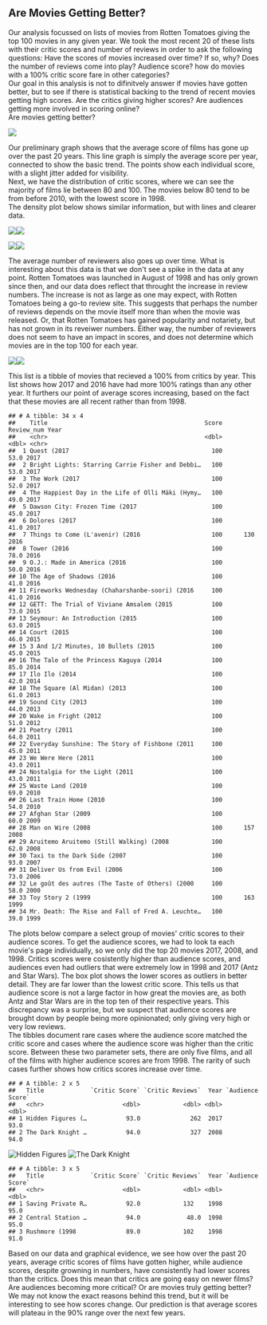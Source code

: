 Are Movies Getting Better?
--------------------------

Our analysis focussed on lists of movies from Rotten Tomatoes giving the
top 100 movies in any given year. We took the most recent 20 of these
lists with their critic scores and number of reviews in order to ask the
following questions: Have the scores of movies increased over time? If
so, why? Does the number of reviews come into play? Audience score? how
do movies with a 100% critic score fare in other categories?  
Our goal in this analysis is not to difinitvely answer if movies have
gotten better, but to see if there is statistical backing to the trend
of recent movies getting high scores. Are the critics giving higher
scores? Are audiences getting more involved in scoring online?  
Are movies getting better? 

![](Index_files/figure-markdown_strict/Critic%20Score%20Plots-1.png)

Our preliminary graph shows that the average score of films has gone up
over the past 20 years. This line graph is simply the average score per
year, connected to show the basic trend. The points show each individual
score, with a slight jitter added for visibility.  
Next, we have the distribution of critic scores, where we can see the
majority of films lie between 80 and 100. The movies below 80 tend to be
from before 2010, with the lowest score in 1998.  
The density plot below shows similar information, but with lines and
clearer data.

![](Index_files/figure-markdown_strict/graphs%20with%20words%20beforehand-1.png)![](Index_files/figure-markdown_strict/graphs%20with%20words%20beforehand-2.png)

![](Index_files/figure-markdown_strict/Reviewer%20Plots-1.png)![](Index_files/figure-markdown_strict/Reviewer%20Plots-2.png)

The average number of reviewers also goes up over time. What is
interesting about this data is that we don't see a spike in the data at
any point. Rotten Tomatoes was launched in August of 1998 and has only
grown since then, and our data does reflect that throught the increase
in review numbers. The increase is not as large as one may expect, with
Rotten Tomatoes being a go-to review site. This suggests that perhaps
the number of reviews depends on the movie itself more than when the
movie was released. Or, that Rotten Tomatoes has gained popularity and
notariety, but has not grown in its reveiwer numbers. Either way, the
number of reviewers does not seem to have an impact in scores, and does
not determine which movies are in the top 100 for each year.

![](Index_files/figure-markdown_strict/Comparing%20plots-1.png)![](Index_files/figure-markdown_strict/Comparing%20plots-2.png)

This list is a tibble of movies that recieved a 100% from critics by
year. This list shows how 2017 and 2016 have had more 100% ratings than
any other year. It furthers our point of average scores increasing,
based on the fact that these movies are all recent rather than from
1998.

    ## # A tibble: 34 x 4
    ##    Title                                            Score Review_num Year 
    ##    <chr>                                            <dbl>      <dbl> <chr>
    ##  1 Quest (2017                                        100       53.0 2017 
    ##  2 Bright Lights: Starring Carrie Fisher and Debbi…   100       53.0 2017 
    ##  3 The Work (2017                                     100       52.0 2017 
    ##  4 The Happiest Day in the Life of Olli Mäki (Hymy…   100       49.0 2017 
    ##  5 Dawson City: Frozen Time (2017                     100       45.0 2017 
    ##  6 Dolores (2017                                      100       41.0 2017 
    ##  7 Things to Come (L'avenir) (2016                    100      130   2016 
    ##  8 Tower (2016                                        100       78.0 2016 
    ##  9 O.J.: Made in America (2016                        100       50.0 2016 
    ## 10 The Age of Shadows (2016                           100       41.0 2016 
    ## 11 Fireworks Wednesday (Chaharshanbe-soori) (2016     100       41.0 2016 
    ## 12 GETT: The Trial of Viviane Amsalem (2015           100       73.0 2015 
    ## 13 Seymour: An Introduction (2015                     100       63.0 2015 
    ## 14 Court (2015                                        100       46.0 2015 
    ## 15 3 And 1/2 Minutes, 10 Bullets (2015                100       45.0 2015 
    ## 16 The Tale of the Princess Kaguya (2014              100       85.0 2014 
    ## 17 Ilo Ilo (2014                                      100       42.0 2014 
    ## 18 The Square (Al Midan) (2013                        100       61.0 2013 
    ## 19 Sound City (2013                                   100       44.0 2013 
    ## 20 Wake in Fright (2012                               100       51.0 2012 
    ## 21 Poetry (2011                                       100       64.0 2011 
    ## 22 Everyday Sunshine: The Story of Fishbone (2011     100       45.0 2011 
    ## 23 We Were Here (2011                                 100       43.0 2011 
    ## 24 Nostalgia for the Light (2011                      100       43.0 2011 
    ## 25 Waste Land (2010                                   100       69.0 2010 
    ## 26 Last Train Home (2010                              100       54.0 2010 
    ## 27 Afghan Star (2009                                  100       60.0 2009 
    ## 28 Man on Wire (2008                                  100      157   2008 
    ## 29 Aruitemo Aruitemo (Still Walking) (2008            100       62.0 2008 
    ## 30 Taxi to the Dark Side (2007                        100       93.0 2007 
    ## 31 Deliver Us from Evil (2006                         100       73.0 2006 
    ## 32 Le goût des autres (The Taste of Others) (2000     100       58.0 2000 
    ## 33 Toy Story 2 (1999                                  100      163   1999 
    ## 34 Mr. Death: The Rise and Fall of Fred A. Leuchte…   100       39.0 1999

The plots below compare a select group of movies' critic scores to their
audience scores. To get the audience scores, we had to look ta each
movie's page individually, so we only did the top 20 movies 2017, 2008,
and 1998. Critics scores were cosistently higher than audience scores,
and audiences even had outliers that were extremely low in 1998 and 2017
(Antz and Star Wars). The box plot shows the lower scores as outliers in
better detail. They are far lower than the lowest critic score. This
tells us that audience score is not a large factor in how great the
movies are, as both Antz and Star Wars are in the top ten of their
respective years. This discrepancy was a surprise, but we suspect that
audience scores are brought down by people being more opinionated; only
giving very high or very low reviews.  
The tibbles document rare cases where the audience score matched the
critic score and cases where the audience score was higher than the
critic score. Between these two parameter sets, there are only five
films, and all of the films with higher audience scores are from 1998.
The rarity of such cases further shows how critics scores increase over
time.


    ## # A tibble: 2 x 5
    ##   Title             `Critic Score` `Critic Reviews`  Year `Audience Score`
    ##   <chr>                      <dbl>            <dbl> <dbl>            <dbl>
    ## 1 Hidden Figures (…           93.0              262  2017             93.0
    ## 2 The Dark Knight …           94.0              327  2008             94.0

![Hidden
Figures](~/Mscs%20264%20S18/Inclass/Schrader_Voegele/__59dd139766efd.jpg)
![The Dark
Knight](~/Mscs%20264%20S18/Inclass/Schrader_Voegele/13349231_f520.jpg)

    ## # A tibble: 3 x 5
    ##   Title             `Critic Score` `Critic Reviews`  Year `Audience Score`
    ##   <chr>                      <dbl>            <dbl> <dbl>            <dbl>
    ## 1 Saving Private R…           92.0            132    1998             95.0
    ## 2 Central Station …           94.0             48.0  1998             95.0
    ## 3 Rushmore (1998              89.0            102    1998             91.0

Based on our data and graphical evidence, we see how over the past 20
years, average critic scores of films have gotten higher, while audience
scores, despite growning in numbers, have consistently had lower scores
than the critics. Does this mean that critics are going easy on newer
films? Are audiences becoming more critical? Or are movies truly getting
better? We may not know the exact reasons behind this trend, but it will
be interesting to see how scores change. Our prediction is that average
scores will plateau in the 90% range over the next few years.
